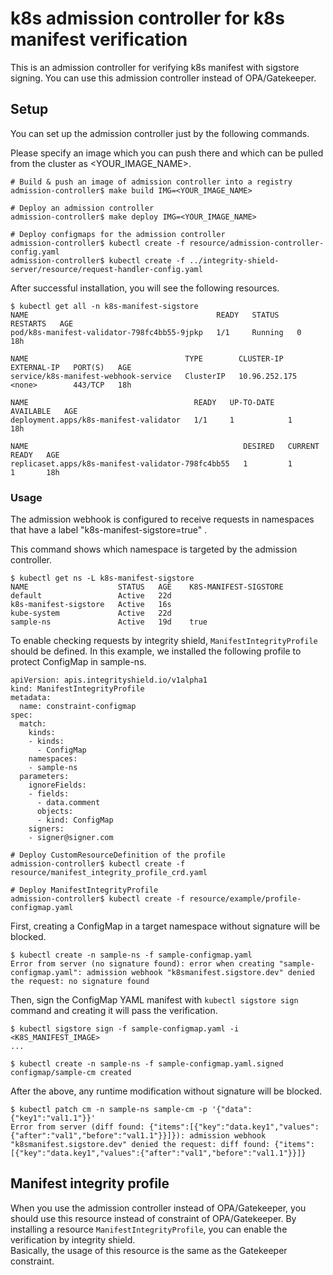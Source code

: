 # k8s admission controller for k8s manifest verification

This is an admission controller for verifying k8s manifest with sigstore signing.
You can use this admission controller instead of OPA/Gatekeeper.

## Setup
You can set up the admission controller just by the following commands.

Please specify an image which you can push there and which can be pulled from the cluster as <YOUR_IMAGE_NAME>.

```
# Build & push an image of admission controller into a registry
admission-controller$ make build IMG=<YOUR_IMAGE_NAME>

# Deploy an admission controller
admission-controller$ make deploy IMG=<YOUR_IMAGE_NAME>

# Deploy configmaps for the admission controller
admission-controller$ kubectl create -f resource/admission-controller-config.yaml
admission-controller$ kubectl create -f ../integrity-shield-server/resource/request-handler-config.yaml
```
After successful installation, you will see the following resources.
```
$ kubectl get all -n k8s-manifest-sigstore                                  
NAME                                          READY   STATUS    RESTARTS   AGE
pod/k8s-manifest-validator-798fc4bb55-9jpkp   1/1     Running   0          18h

NAME                                   TYPE        CLUSTER-IP      EXTERNAL-IP   PORT(S)   AGE
service/k8s-manifest-webhook-service   ClusterIP   10.96.252.175   <none>        443/TCP   18h

NAME                                     READY   UP-TO-DATE   AVAILABLE   AGE
deployment.apps/k8s-manifest-validator   1/1     1            1           18h

NAME                                                DESIRED   CURRENT   READY   AGE
replicaset.apps/k8s-manifest-validator-798fc4bb55   1         1         1       18h
```


### Usage

The admission webhook is configured to receive requests in namespaces that have a label "k8s-manifest-sigstore=true" .

This command shows which namespace is targeted by the admission controller.
```
$ kubectl get ns -L k8s-manifest-sigstore
NAME                    STATUS   AGE    K8S-MANIFEST-SIGSTORE
default                 Active   22d
k8s-manifest-sigstore   Active   16s
kube-system             Active   22d
sample-ns               Active   19d    true
```
To enable checking requests by integrity shield, `ManifestIntegrityProfile` should be defined.
In this example, we installed the following profile to protect ConfigMap in sample-ns.

```
apiVersion: apis.integrityshield.io/v1alpha1
kind: ManifestIntegrityProfile
metadata:
  name: constraint-configmap
spec:
  match:
    kinds:
    - kinds:
      - ConfigMap
    namespaces:
    - sample-ns
  parameters:
    ignoreFields:
    - fields:
      - data.comment
      objects:
      - kind: ConfigMap
    signers:
    - signer@signer.com
```
```
# Deploy CustomResourceDefinition of the profile
admission-controller$ kubectl create -f resource/manifest_integrity_profile_crd.yaml

# Deploy ManifestIntegrityProfile
admission-controller$ kubectl create -f resource/example/profile-configmap.yaml
```

First, creating a ConfigMap in a target namespace without signature will be blocked.
```
$ kubectl create -n sample-ns -f sample-configmap.yaml
Error from server (no signature found): error when creating "sample-configmap.yaml": admission webhook "k8smanifest.sigstore.dev" denied the request: no signature found
```

Then, sign the ConfigMap YAML manifest with `kubectl sigstore sign` command and creating it will pass the verification.
```
$ kubectl sigstore sign -f sample-configmap.yaml -i <K8S_MANIFEST_IMAGE>
...

$ kubectl create -n sample-ns -f sample-configmap.yaml.signed
configmap/sample-cm created
```

After the above, any runtime modification without signature will be blocked.
```
$ kubectl patch cm -n sample-ns sample-cm -p '{"data":{"key1":"val1.1"}}'
Error from server (diff found: {"items":[{"key":"data.key1","values":{"after":"val1","before":"val1.1"}}]}): admission webhook "k8smanifest.sigstore.dev" denied the request: diff found: {"items":[{"key":"data.key1","values":{"after":"val1","before":"val1.1"}}]}
```


## Manifest integrity profile
When you use the admission controller instead of OPA/Gatekeeper, you should use this resource instead of constraint of OPA/Gatekeeper.
By installing a resource `ManifestIntegrityProfile`, you can enable the verification by integrity shield.  
Basically, the usage of this resource is the same as the Gatekeeper constraint.

